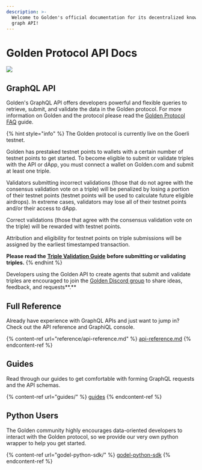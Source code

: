 ```yaml
---
description: >-
  Welcome to Golden's official documentation for its decentralized knowledge
  graph API!
---
```


# Golden Protocol API Docs

![](.gitbook/assets/golden\_api\_docs.png)

## GraphQL API

Golden's GraphQL API offers developers powerful and flexible queries to retrieve, submit, and validate the data in the Golden protocol. For more information on Golden and the protocol please read the [Golden Protocol FAQ](https://www.notion.so/goldenhq/Golden-Protocol-FAQ-78ae2357b9af44aeaa655cb1b1966ee4) guide.

{% hint style="info" %}
The Golden protocol is currently live on the Goerli testnet.&#x20;

Golden has prestaked testnet points to wallets with a certain number of testnet points to get started. To become eligible to submit or validate triples with the API or dApp, you must connect a wallet on Golden.com and submit at least one triple.

Validators submitting incorrect validations (those that do not agree with the consensus validation vote on a triple) will be penalized by losing a portion of their testnet points (testnet points will be used to calculate future eligible airdrops). In extreme cases, validators may lose all of their testnet points and/or their access to dApp.

Correct validations (those that agree with the consensus validation vote on the triple) will be rewarded with testnet points.

Attribution and eligibility for testnet points on triple submissions will be assigned by the earliest timestamped transaction.&#x20;

**Please read the** [**Triple Validation Guide**](https://www.notion.so/goldenhq/Triple-Validation-Guide-84ec0a78cfe941b9876007cccca61b31) **before submitting or validating triples.**
{% endhint %}

Developers using the Golden API to create agents that submit and validate triples are encouraged to join the [Golden Discord group](https://discord.gg/golden-protocol) to share ideas, feedback, and requests**.**

## Full Reference

Already have experience with GraphQL APIs and just want to jump in? Check out the API reference and GraphiQL console.

{% content-ref url="reference/api-reference.md" %}
[api-reference.md](reference/api-reference.md)
{% endcontent-ref %}

## Guides

Read through our guides to get comfortable with forming GraphQL requests and the API schemas.

{% content-ref url="guides/" %}
[guides](guides/)
{% endcontent-ref %}

## Python Users

The Golden community highly encourages data-oriented developers to interact with the Golden protocol, so we provide our very own python wrapper to help you get started.

{% content-ref url="godel-python-sdk/" %}
[godel-python-sdk](godel-python-sdk/)
{% endcontent-ref %}
